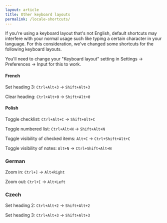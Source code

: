 ```yaml
---
layout: article
title: Other keyboard layouts
permalink: /locale-shortcuts/
---
```


If you're using a keyboard layout that's not English, default shortcuts may interfere with your normal usage such like typing a certain character in your language. For this consideration, we've changed some shortcuts for the following keyboard layouts.

You'll need to change your "Keyboard layout" setting in Settings → Preferences → Input for this to work.

#### French

Set heading 3: `Ctrl+Alt+3` → `Shift+Alt+3`

Clear heading:  `Ctrl+Alt+0` → `Shift+Alt+0`

#### Polish

Toggle checklist: `Ctrl+Alt+C` → `Shift+Alt+C`

Toggle numbered list: `Ctrl+Alt+N` → `Shift+Alt+N`

Toggle visibility of checked items: `Alt+C` → `Ctrl+Shift+Alt+C`

Toggle visibility of notes: `Alt+N` → `Ctrl+Shift+Alt+N`

### German

Zoom in: `Ctrl+]` → `Alt+Right`

Zoom out: `Ctrl+[` → `Alt+Left`

### Czech

Set heading 2: `Ctrl+Alt+2` → `Shift+Alt+2`

Set heading 3: `Ctrl+Alt+3` → `Shift+Alt+3`
